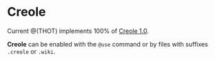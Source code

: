 # Creole

Current @(THOT) implements 100% of [Creole 1.0](http://www.wikicreole.org/wiki/Home).

**Creole** can be enabled with the `@use` command or by files with suffixes `.creole` or `.wiki`.
